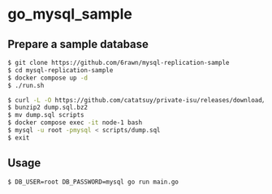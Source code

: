 # go_mysql_sample

## Prepare a sample database

```bash
$ git clone https://github.com/6rawn/mysql-replication-sample
$ cd mysql-replication-sample
$ docker compose up -d
$ ./run.sh

$ curl -L -O https://github.com/catatsuy/private-isu/releases/download/img/dump.sql.bz2
$ bunzip2 dump.sql.bz2
$ mv dump.sql scripts
$ docker compose exec -it node-1 bash
$ mysql -u root -pmysql < scripts/dump.sql
$ exit
```

## Usage

```
$ DB_USER=root DB_PASSWORD=mysql go run main.go
```
